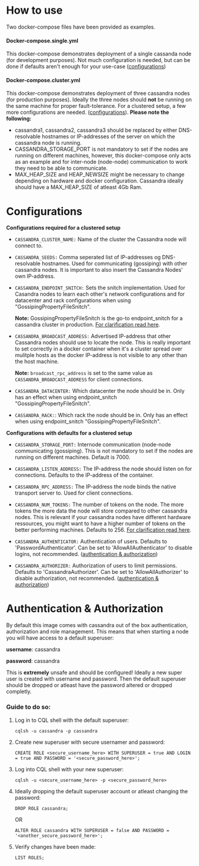 # How to use
Two docker-compose files have been provided as examples.

#### Docker-compose.single.yml
This docker-compose demonstrates deployment of a single cassanda node (for development purposes). Not much configuration is needed, but can be done if defaults aren't enough for your use-case ([configurations](#configurations))

#### Docker-compose.cluster.yml
This docker-compose demonstrates deployment of three cassandra nodes (for production purposes). Ideally the three nodes should **not** be running on the same machine for proper fault-tolerance.
For a clustered setup, a few more configurations are needed. ([configurations](#configurations)). **Please note the following:** 
* cassandra1, cassandra2, cassandra3 should be replaced by either DNS-resolvable hostnames or IP-addresses of the server on which the cassandra node is running.
* CASSANDRA_STORAGE_PORT is not mandatory to set if the nodes are running on different machines, however, this docker-compose only acts as an example and for inter-node (node-node) communication to work they need to be able to communicate.
* MAX_HEAP_SIZE and HEAP_NEWSIZE might be necessary to change depending on hardware and docker configuration. Cassandra ideally should have a MAX_HEAP_SIZE of atleast 4Gb Ram.

# Configurations
**Configurations required for a clustered setup**

* `CASSANDRA_CLUSTER_NAME:` Name of the cluster the Cassandra node will connect to.

* `CASSANDRA_SEEDS:` Comma seperated list of IP-addresses og DNS-resolvable hostnames. Used for communicating (gossiping) with other cassandra nodes. It is important to also insert the Cassandra Nodes' own IP-address.

* `CASSANDRA_ENDPOINT_SNITCH:` Sets the snitch implementation. Used for Casandra nodes to learn each other's network configurations and for datacenter and rack configurations when using "GossipingPropertyFileSnitch".

  **Note:** GossipingPropertyFileSnitch is the go-to endpoint_snitch for a cassandra cluster in production. [For clarification read here](http://cassandra.apache.org/doc/latest/configuration/cassandra_config_file.html#endpoint-snitch).

* `CASSANDRA_BROADCAST_ADDRESS:` Advertised IP-address that other Cassandra nodes should use to locate the node. This is really important to set correctly in a docker container when it's a cluster spread over mulitple hosts as the docker IP-address is not visible to any other than the host machine. 

  **Note:** `broadcast_rpc_address` is set to the same value as `CASSANDRA_BROADCAST_ADDRESS` for client connections.

* `CASSANDRA_DATACENTER:` Which datacenter the node should be in. Only has an effect when using endpoint_snitch "GossipingPropertyFileSnitch".

* `CASSANDRA_RACK:`: Which rack the node should be in. Only has an effect when using endpoint_snitch "GossipingPropertyFileSnitch".

**Configurations with defaults for a clustered setup**

* `CASSANDRA_STORAGE_PORT:` Internode communication (node-node communicating (gossiping). This is not mandatory to set if the nodes are running on different machines. Default is 7000. 

* `CASSANDRA_LISTEN_ADDRESS:` The IP-address the node should listen on for connections. Defaults to the IP-address of the container. 

* `CASSANDRA_RPC_ADDRESS:` The IP-address the node binds the native transport server to. Used for client connections.

* `CASSANDRA_NUM_TOKENS:` The number of tokens on the node. The more tokens the more data the node will store compared to other cassandra nodes. This is relevant if your cassandra nodes have different hardware ressources, you might want to have a higher number of tokens on the better performing machines. Defaults to 256. [For clarification read here](http://cassandra.apache.org/doc/latest/configuration/cassandra_config_file.html#num-tokens).

* `CASSANDRA_AUTHENTICATOR:` Authentication of users. Defaults to 'PasswordAuthenticator'. Can be set to 'AllowAllAuthenticator' to disable logins, not recommended. ([authentication & authorization](#authentication-&-authorization))

* `CASSANDRA_AUTHORIZER:` Authorization of users to limit permissions. Defaults to 'CassandraAuthorizer'. Can be set to 'AllowAllAuthorizer' to disable authorization, not recommended. ([authentication & authorization](#authentication-&-authorization))

# Authentication & Authorization
By default this image comes with cassandra out of the box authentication, authorization and role management. This means that when starting a node you will have access to a default superuser:

**username**: cassandra

**password**: cassandra

This is **extremely** unsafe and should be configured! Ideally a new super user is created with username and password. Then the default superuser should be dropped or atleast have the password altered or dropped completly.

### Guide to do so:
1. Log in to CQL shell with the default superuser:

   `cqlsh -u cassandra -p cassandra`

2. Create new superuser with secure usernamer and password:

   `CREATE ROLE <secure_username_here> WITH SUPERUSER = true AND LOGIN = true AND PASSWORD = '<secure_password_here>';`

3. Log into CQL shell with your new superuser:

   `cqlsh -u <secure_username_here> -p <secure_password_here>`

4. Ideally dropping the default superuser account or atleast changing the password:

   `DROP ROLE cassandra;`

   OR

   `ALTER ROLE cassandra WITH SUPERUSER = false AND PASSWORD = '<another_secure_password_here>';`

5. Verify changes have been made:

   `LIST ROLES;`
